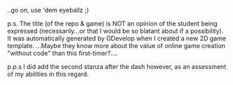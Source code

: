 

..go on, use 'dem eyeballz ;)

p.s.  The title (of the repo & game) is NOT an opinion of the student being expressed
(necessarily...or that I would be so blatant about if a possibility). It was automatically
generated by GDevelop when I created a new 2D game template.
...Maybe they know more about the value of online game creation "without code" than this first-timer?....

p.p.s  I did add the second stanza after the dash however, as an assessment of my abilities in this regard.
